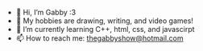 - 👋 Hi, I’m Gabby :3
- 👀 My hobbies are drawing, writing, and video games!
- 🌱 I’m currently learning C++, html, css, and javascirpt
- 📫 How to reach me: thegabbyshow@hotmail.com

<!---
tardisgirl-gabs/tardisgirl-gabs is a ✨ special ✨ repository because its `README.md` (this file) appears on your GitHub profile.
You can click the Preview link to take a look at your changes.
--->
